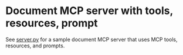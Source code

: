 # Document MCP server with tools, resources, prompt

See [server.py](./server.py) for a sample document MCP server that uses MCP tools, resources, and prompts.

